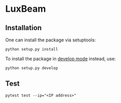 # LuxBeam
## Installation
One can install the package via setuptools:
```
python setup.py install
```
To install the package in [develop mode](https://stackoverflow.com/questions/19048732/python-setup-py-develop-vs-install) instead, use:
```
python setup.py develop
```

## Test

```
pytest test --ip="<IP address>"
```
